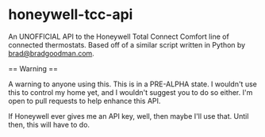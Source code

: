honeywell-tcc-api
=================

An UNOFFICIAL API to the Honeywell Total Connect Comfort line of connected thermostats. Based off of a similar script written in Python by brad@bradgoodman.com.

== Warning ==

A warning to anyone using this. This is in a PRE-ALPHA state. I wouldn't use this to control my home yet, and I wouldn't suggest you to do so either. I'm open to pull requests to help enhance this API.

If Honeywell ever gives me an API key, well, then maybe I'll use that. Until then, this will have to do.
